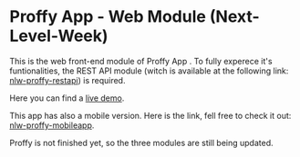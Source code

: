 # Proffy App - Web Module (Next-Level-Week)

This is the web front-end module of Proffy App . To fully experece it's funtionalities, the REST API module (witch is available at the following link: [nlw-proffy-restapi](https://github.com/joaokbmartins/nlw-proffy-restapi)) is required.

Here you can find a [live demo](https://5f67cb5654e3f20007f5bb08--naughty-ramanujan-b7bb9a.netlify.app/).

This app has also a mobile version. Here is the link, fell free to check it out: [nlw-proffy-mobileapp](https://github.com/joaokbmartins/nlw-proffy-mobileapp).

Proffy is not finished yet, so the three modules are still being updated.
